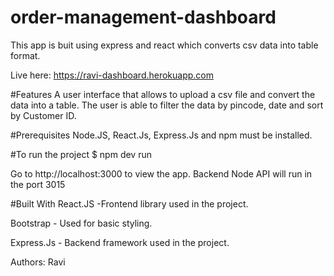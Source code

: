 # order-management-dashboard
This app is buit using express and react which converts csv data into table format.

Live here: https://ravi-dashboard.herokuapp.com

#Features
A user interface that allows to upload a csv file and convert the data into a table. The user is able to filter the data by pincode, date and sort by Customer ID.

#Prerequisites
Node.JS, React.Js, Express.Js and npm must be installed.

#To run the project
$ npm dev run

Go to http://localhost:3000 to view the app. Backend Node API will run in the port 3015

#Built With
React.JS -Frontend library used in the project.

Bootstrap - Used for basic styling.

Express.Js - Backend framework used in the project.

Authors: Ravi
